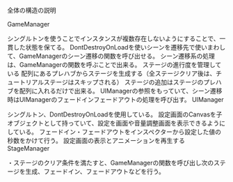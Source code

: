 全体の構造の説明

GameManager

シングルトンを使うことでインスタンスが複数存在しないようにすることで、一貫した状態を保てる。
DontDestroyOnLoadを使いシーンを遷移先で使いまわして、GameManagerのシーン遷移の関数を呼び出せる。
シーン遷移系の処理は、GameManagerの関数を呼ぶことで出来る。
ステージの進行度を管理している
配列にあるプレハブからステージを生成する（全ステージクリア後は、チュートリアルステージはスキップされる）
ステージの追加はステージのプレハブを配列に入れるだけで出来る。
UIManagerの参照をもっていて、シーン遷移時はUIManagerのフェードインフェードアウトの処理を呼び出す。
UIManager

シングルトン、DontDestroyOnLoadを使用している。
設定画面のCanvasを子オブジェクトとして持っていて、設定を画面や音量調整画面を表示できるようにしている。
フェードイン・フェードアウトをインスペクターから設定した値の秒数をかけて行う。
設定画面の表示とアニメーションを再生する
StageManager

・ステージのクリア条件を満たすと、GameManagerの関数を呼び出し次のステージを生成、フェードイン、フェードアウトなどを行う。
